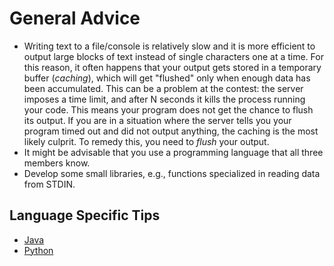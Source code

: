 # General Advice

* Writing text to a file/console is relatively slow and it is more efficient to output large blocks of text instead of single characters one at a time. For this reason, it often happens that your output gets stored in a temporary buffer (*caching*), which will get "flushed" only when enough data has been accumulated. This can be a problem at the contest: the server imposes a time limit, and after N seconds it kills the process running your code. This means your program does not get the chance to flush its output. If you are in a situation where the server tells you your program timed out and did not output anything, the caching is the most likely culprit. To remedy this, you need to *flush* your output.
* It might be advisable that you use a programming language that all three members know.
* Develop some small libraries, e.g., functions specialized in reading data from STDIN.

## Language Specific Tips

* [Java](docs/java.md)
* [Python](docs/python.md)
